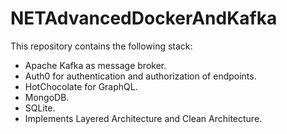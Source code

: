 # NETAdvancedDockerAndKafka 
This repository contains the following stack:
* Apache Kafka as message broker.
* Auth0 for authentication and authorization of endpoints.
* HotChocolate for GraphQL.
* MongoDB.
* SQLite.
* Implements Layered Architecture and Clean Architecture.

